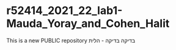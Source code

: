 # r52414_2021_22_lab1-Mauda_Yoray_and_Cohen_Halit
This is a new PUBLIC repository
בדיקה בדיקה - הלית
